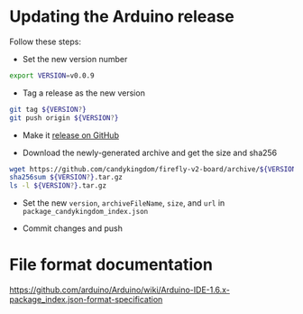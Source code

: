 # Updating the Arduino release

Follow these steps:

- Set the new version number
```bash
export VERSION=v0.0.9
```

- Tag a release as the new version
```bash
git tag ${VERSION?}
git push origin ${VERSION?}
```

- Make it [release on GitHub](https://github.com/candykingdom/firefly-v2-board/releases)

- Download the newly-generated archive and get the size and sha256
```bash
wget https://github.com/candykingdom/firefly-v2-board/archive/${VERSION?}.tar.gz
sha256sum ${VERSION?}.tar.gz
ls -l ${VERSION?}.tar.gz
```

- Set the new `version`, `archiveFileName`, `size`, and `url` in
  `package_candykingdom_index.json`

- Commit changes and push

# File format documentation

https://github.com/arduino/Arduino/wiki/Arduino-IDE-1.6.x-package_index.json-format-specification
